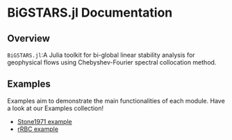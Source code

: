 # BiGSTARS.jl Documentation

## Overview

`BiGSTARS.jl`:A Julia toolkit for bi-global linear stability analysis for geophysical flows using Chebyshev-Fourier spectral collocation method.


<!-- docs/src/literated/index.md -->

## Examples

Examples aim to demonstrate the main functionalities of each module.
Have a look at our Examples collection!

* [Stone1971 example](Stone1971.md)
* [rRBC example](rRBC.md)

